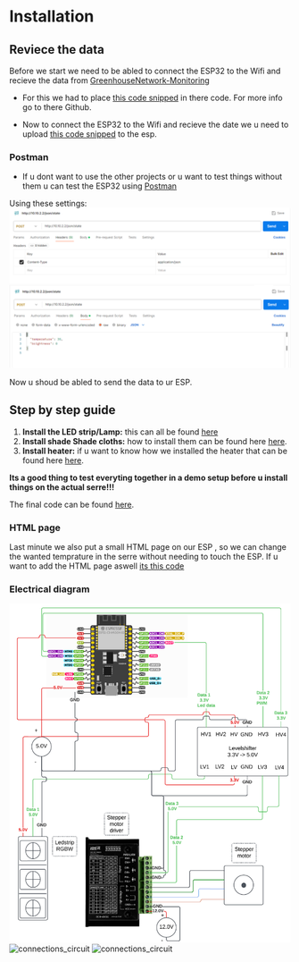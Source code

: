 # Installation

## Reviece the data

Before we start we need to be abled to connect the ESP32 to the Wifi and recieve the data from [GreenhouseNetwork-Monitoring](https://github.com/vives-project-xp/GreenhouseNetwork-Monitoring) 

- For this we had to place  [this code snipped](../Code/Sending_date.py) in there code. For more info go to there Github.

- Now to connect the ESP32 to the Wifi and recieve the date we u need to upload [this code snipped](../Code/ResieveData_And_No_WLED/ResieveData_And_No_WLED.ino)  to the esp.


### Postman
- If u dont want to use the other projects or u want to test things without them u can test the ESP32 using [Postman](https://www.postman.com/)

Using these settings: 
![Postman1](../Documentatie/images/PostmanSettings1.png)
![Postman2](../Documentatie/images/Postmansettings2.png)

Now u shoud be abled to send the data to ur ESP. 



## Step by step guide


1. **Install the LED strip/Lamp:** this can all be found [here](./Lamp_Install_Guide/README.md)
2. **Install shade Shade cloths:** how to install them can be found here [here](./Shade_cloths_Install_Guide/README.md).
3. **Install heater:** if u want to know how we installed the heater that can be found here [here](./Heater_Install_Guide/README.md).


**Its a good thing to test everyting together in a demo setup before u install things on the actual serre!!!** 

The final code can be found [here](../Code/TotalCode/TotalCode.ino).

### HTML page
Last minute we also put a small HTML page on our ESP , so we can change the wanted temprature in the serre without needing to touch the ESP. If u want to add the HTML page aswell [its this code](../Code/TotalCode/TotalCodeWithHTML/TotalCodeWithHTML.ino) 



### Electrical diagram

![Architectuur_Doc](./images/Wiring_architecture_diagram.png)
![connections_circuit](./images/frontSideCircuit2.png)
![connections_circuit](./images/backSideCircuit.png)
